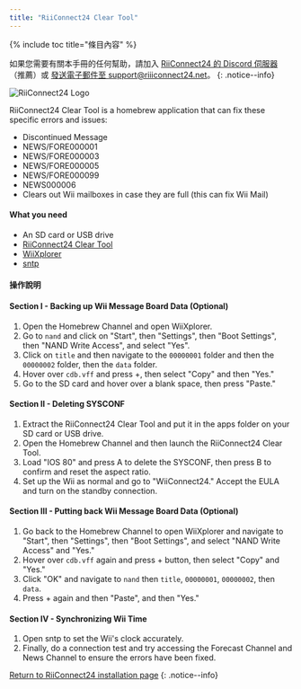 ```yaml
---
title: "RiiConnect24 Clear Tool"
---
```


{% include toc title="條目內容" %}

如果您需要有關本手冊的任何幫助，請加入 [RiiConnect24 的 Discord 伺服器](https://discord.gg/rc24)（推薦）或 [發送電子郵件至 support@riiiconnect24.net](mailto:support@riiiconnect24.net)。
{: .notice--info}

![RiiConnect24 Logo](/images/WiiRC24Logo.jpg)

RiiConnect24 Clear Tool is a homebrew application that can fix these specific errors and issues:

- Discontinued Message
- NEWS/FORE000001
- NEWS/FORE000003
- NEWS/FORE000005
- NEWS/FORE000099
- NEWS000006
- Clears out Wii mailboxes in case they are full (this can fix Wii Mail)

#### What you need

- An SD card or USB drive
- [RiiConnect24 Clear Tool](https://oscwii.org/library/app/RC24-Clear-Tool)
- [WiiXplorer](https://oscwii.org/library/app/wiixplorer-ss)
- [sntp](https://hbb1.oscwii.org/hbb/sntp/sntp.zip)

#### 操作說明

#### Section I - Backing up Wii Message Board Data (Optional)

1. Open the Homebrew Channel and open WiiXplorer.
2. Go to `nand` and click on "Start", then "Settings", then "Boot Settings", then "NAND Write Access", and select "Yes".
3. Click on `title` and then navigate to the `00000001` folder and then the `00000002` folder, then the `data` folder.
4. Hover over `cdb.vff` and press +, then select "Copy" and then "Yes."
5. Go to the SD card and hover over a blank space, then press "Paste."

#### Section II - Deleting SYSCONF

1. Extract the RiiConnect24 Clear Tool and put it in the apps folder on your SD card or USB drive.
2. Open the Homebrew Channel and then launch the RiiConnect24 Clear Tool.
3. Load "IOS 80" and press A to delete the SYSCONF, then press B to confirm and reset the aspect ratio.
4. Set up the Wii as normal and go to "WiiConnect24." Accept the EULA and turn on the standby connection.

#### Section III - Putting back Wii Message Board Data (Optional)

1. Go back to the Homebrew Channel to open WiiXplorer and navigate to "Start", then "Settings", then "Boot Settings", and select "NAND Write Access" and "Yes."
2. Hover over `cdb.vff` again and press + button, then select "Copy" and "Yes."
3. Click "OK" and navigate to `nand` then `title`, `00000001`, `00000002`, then `data`.
4. Press + again and then "Paste", and then "Yes."

#### Section IV - Synchronizing Wii Time

1. Open sntp to set the Wii's clock accurately.
2. Finally, do a connection test and try accessing the Forecast Channel and News Channel to ensure the errors have been fixed.

[Return to RiiConnect24 installation page](riiconnect24)
{: .notice--info}
